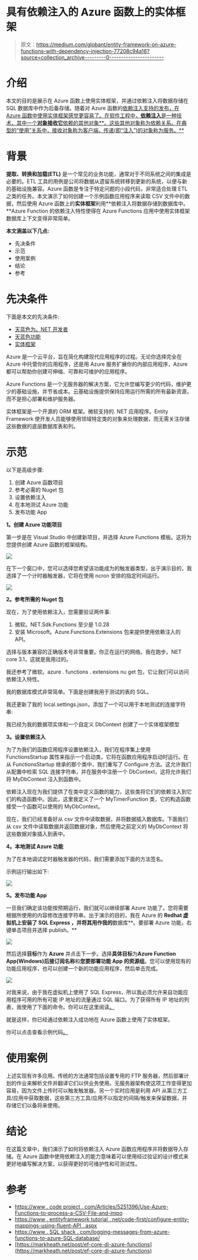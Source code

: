 # 具有依赖注入的 Azure 函数上的实体框架

> 原文：<https://medium.com/globant/entity-framework-on-azure-functions-with-dependency-injection-77208c94a16?source=collection_archive---------0----------------------->

# 介绍

本文的目的是展示在 Azure 函数上使用实体框架，并通过依赖注入将数据存储在 SQL 数据库中作为后备存储。随着对 Azure 函数的[依赖注入支持的发布，在 Azure 函数中使用实体框架感觉更容易了。在软件工程中，**依赖注入**是一种技术，其中一个**对象接收它**依赖的其他对象**。这些其他对象称为依赖关系。在典型的“使用”关系中，接收对象称为客户端，传递(即“注入”)的对象称为服务。**](https://docs.microsoft.com/en-us/azure/azure-functions/functions-dotnet-dependency-injection)

# 背景

**提取、转换和加载(ETL)** 是一个常见的业务功能，通常对于不同系统之间的集成是必要的。ETL 工具的用例是公司将数据从遗留系统转移到更新的系统，以便与新的基础设施兼容。Azure 函数是专注于特定问题的小段代码，非常适合处理 ETL 之类的任务。本文演示了如何创建一个示例函数应用程序来读取 CSV 文件中的数据，然后使用 Azure 函数上的**实体框架**利用**依赖注入将数据存储到数据库中。**Azure Function 的依赖注入特性使得在 Azure Functions 应用中使用实体框架数据库上下文变得非常简单。

**本文涵盖以下几点:**

*   先决条件
*   示范
*   使用案例
*   结论
*   参考

# **先决条件**

下面是本文的先决条件:

*   [天蓝色为。NET 开发者](https://docs.microsoft.com/en-us/dotnet/azure/intro)
*   [天蓝色功能](https://docs.microsoft.com/en-us/azure/azure-functions/functions-overview)
*   [实体框架](https://docs.microsoft.com/en-us/ef/core/)

Azure 是一个云平台，旨在简化构建现代应用程序的过程。无论你选择完全在 Azure 中托管你的应用程序，还是用 Azure 服务扩展你的内部应用程序，Azure 都可以帮助你创建可伸缩、可靠和可维护的应用程序。

Azure Functions 是一个无服务器的解决方案，它允许您编写更少的代码，维护更少的基础设施，并节省成本。云基础设施提供保持应用运行所需的所有最新资源，而不是担心部署和维护服务器。

实体框架是一个开源的 ORM 框架。微软支持的. NET 应用程序。Entity Framework 使开发人员能够使用领域特定类的对象来处理数据，而无需关注存储这些数据的底层数据库表和列。

# 示范

以下是高级步骤:

1.  创建 Azure 函数项目
2.  参考必需的 Nuget 包
3.  设置依赖注入
4.  在本地测试 Azure 功能
5.  发布功能 App

**1。创建 Azure 功能项目**

第一步是在 Visual Studio 中创建新项目，并选择 Azure Functions 模板。这将为您提供创建 Azure 函数的框架结构。

![](img/2bce508a318103f065ed31fe7b694b54.png)

在下一个窗口中，您可以选择您希望该功能成为的触发器类型，出于演示目的，我选择了一个计时器触发器，它将在使用 ncron 安排的指定时间运行。

![](img/a8df38a4bf348383f316205e41268fae.png)

**2。参考所需的 Nuget 包**

现在，为了使用依赖注入，您需要验证两件事:

1.  微软。NET.Sdk.Functions 至少是 1.0.28
2.  安装 Microsoft。Azure.Functions.Extensions 包来提供使用依赖注入的 API。

选择与版本兼容的正确版本号非常重要。你正在运行的网络。我在跑步。NET core 3.1，这就是我用过的。

我还参考了微软。azure . functions . extensions nu get 包，它让我们可以访问依赖注入特性。

我的数据库模式非常简单。下面是创建我用于测试的表的 SQL。

我还更新了我的 local.settings.json，添加了一个可以用于本地测试的连接字符串:

我已经为我的数据项实体和一个自定义 DbContext 创建了一个实体框架模型

**3。设置依赖注入**

为了为我们的函数应用程序设置依赖注入，我们在程序集上使用 FunctionsStartup 属性来指示一个启动类，它将在函数应用程序启动时运行。在从 FunctionsStartup 继承的那个类中，我们重写了 Configure 方法。这允许我们从配置中检索 SQL 连接字符串，并在服务中注册一个 DbContext，这将允许我们将 MyDbContext 注入到函数中。

依赖注入现在为我们提供了在类中定义函数的能力，这些类将它们的依赖注入到它们的构造函数中。因此，这里我定义了一个 MyTimerFunction 类，它的构造函数接受一个函数可以使用的 MyDbContext。

现在，我们已经准备好从 csv 文件中读取数据，并将数据插入数据库。下面我们从 csv 文件中读取数据并返回数据对象，然后使用之前定义的 MyDbContext 将这些数据对象插入到表中。

**4。本地测试 Azure 功能**

为了在本地调试定时器触发器的代码，我们需要添加下面的方法签名。

示例运行输出如下:

![](img/6136cc9dc0060ddf823ffcd418812ea7.png)

**5。发布功能 App**

一旦我们确定该功能按预期运行，我们就可以继续部署 Azure 功能了。您将需要根据所使用的内容修改连接字符串。出于演示的目的，我在 Azure 的 **Redhat 虚拟机上安装了 **SQL Express** ，并将其用作我的**数据库**。要部署 Azure 功能，右键单击项目并选择 publish。**

![](img/57de058baa72c3de5c8808fe45deb9a7.png)

然后选择**目标**作为 **Azure** 并点击下一步。选择**具体目标**为**Azure Function App(Windows)**后接**订阅名称**和**您要部署功能 App 的资源组**。您可以使用现有的功能应用程序，也可以创建一个新的功能应用程序，然后单击完成。

![](img/e8eeb2d66873dbbb0ac5c33d0b8d5605.png)

对我来说，由于我在虚拟机上使用了 SQL Express，所以我必须允许来自功能应用程序可用的所有可能 IP 地址的流量通过 SQL 端口。为了获得所有 IP 地址的列表，我使用了下面的命令。你可以在这里阅读[。](https://docs.microsoft.com/en-us/azure/azure-functions/ip-addresses)

就是这样，你已经通过依赖注入成功地在 Azure 函数上使用了实体框架。

你可以点击查看示例代码[。](https://github.com/kunalborker/AzureFunctionWithEF.git)

# 使用案例

上述实现有许多应用。传统的方法通常包括设置专用的 FTP 服务器，然后部署计划的作业来解析文件并翻译它们以供业务使用。无服务器架构使这项工作变得更加容易，因为文件上传时可以触发触发器。另一个实时应用是利用 API 从第三方工具/应用中获取数据，这些第三方工具/应用不以指定的间隔/触发来保留数据，并存储它们以备将来使用。

# 结论

在这篇文章中，我们演示了如何将依赖注入 Azure 函数应用程序并将数据导入存储。在 Azure 函数中使用依赖注入的能力意味着可以使用经过验证的设计模式来更好地编写解决方案，以获得更好的可维护性和可测试性。

# 参考

*   [https://www . code project . com/Articles/5251396/Use-Azure-Functions-to-process-a-CSV-File-and-impo](https://www.codeproject.com/Articles/5251396/Use-Azure-Functions-to-process-a-CSV-File-and-impo)
*   [https://www . entityframework tutorial . net/code-first/configure-entity-mappings-using-fluent-API . aspx](https://www.entityframeworktutorial.net/code-first/configure-entity-mappings-using-fluent-api.aspx)
*   [https://www . SQL shack . com/logging-messages-from-azure-functions-to-azure-SQL-database/](https://www.sqlshack.com/logging-messages-from-azure-functions-to-azure-sql-database/)
*   [https://markheath.net/post/ef-core-di-azure-functions](https://markheath.net/post/ef-core-di-azure-functions)